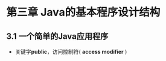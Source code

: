 # 第三章 Java的基本程序设计结构
## 3.1 一个简单的Java应用程序
- 关键字**public**，访问控制符( **access modifier** )
<!--stackedit_data:
eyJoaXN0b3J5IjpbLTEzMTY0NDI2MTddfQ==
-->